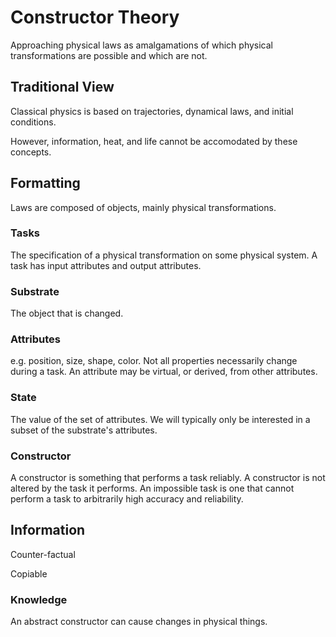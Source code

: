 # Constructor Theory

Approaching physical laws as amalgamations of which physical transformations are possible and which are not.


## Traditional View

Classical physics is based on trajectories, dynamical laws, and initial conditions.

However, information, heat, and life cannot be accomodated by these concepts.


## Formatting

Laws are composed of objects, mainly physical transformations.

### Tasks

The specification of a physical transformation on some physical system.
A task has input attributes and output attributes.


### Substrate

The object that is changed.


### Attributes

e.g. position, size, shape, color.
Not all properties necessarily change during a task.
An attribute may be virtual, or derived, from other attributes.


### State

The value of the set of attributes.
We will typically only be interested in a subset of the substrate's attributes.


### Constructor

A constructor is something that performs a task reliably.
A constructor is not altered by the task it performs.
An impossible task is one that cannot perform a task to arbitrarily high accuracy and reliability.



## Information

Counter-factual

Copiable

### Knowledge

An abstract constructor can cause changes in physical things.
